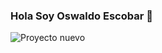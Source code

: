 ### Hola Soy Oswaldo Escobar 👋
![Proyecto nuevo](https://github.com/honorianos/honorianos/assets/38480730/695f0240-f028-4826-8e47-072111506659)
<!--
**honorianos/honorianos** is a ✨ _special_ ✨ repository because its `README.md` (this file) appears on your GitHub profile.

Here are some ideas to get you started:

- 🔭 I’m currently working on ...
- 🌱 I’m currently learning ...
- 👯 I’m looking to collaborate on ...
- 🤔 I’m looking for help with ...
- 💬 Ask me about ...
- 📫 How to reach me: ...
- 😄 Pronouns: ...
- ⚡ Fun fact: ...
-->
